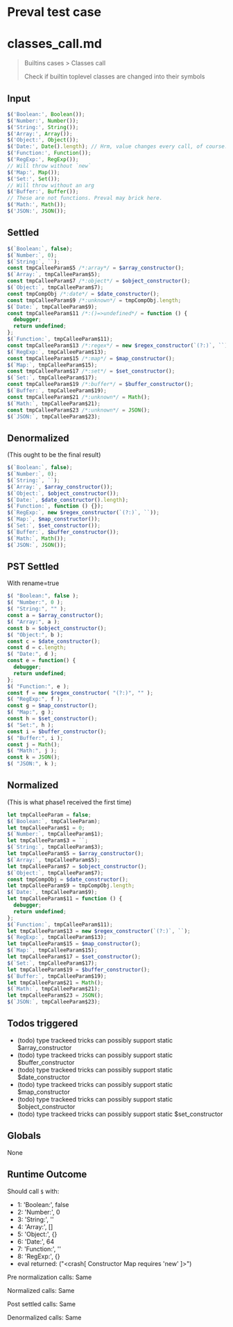 # Preval test case

# classes_call.md

> Builtins cases > Classes call
>
> Check if builtin toplevel classes are changed into their symbols

## Input

`````js filename=intro
$('Boolean:', Boolean());
$('Number:', Number());
$('String:', String());
$('Array:', Array());
$('Object:', Object());
$('Date:', Date().length); // Hrm, value changes every call, of course.
$('Function:', Function());
$('RegExp:', RegExp());
// Will throw without `new`
$('Map:', Map());
$('Set:', Set());
// Will throw without an arg
$('Buffer:', Buffer());
// These are not functions. Preval may brick here.
$('Math:', Math());
$('JSON:', JSON());
`````


## Settled


`````js filename=intro
$(`Boolean:`, false);
$(`Number:`, 0);
$(`String:`, ``);
const tmpCalleeParam$5 /*:array*/ = $array_constructor();
$(`Array:`, tmpCalleeParam$5);
const tmpCalleeParam$7 /*:object*/ = $object_constructor();
$(`Object:`, tmpCalleeParam$7);
const tmpCompObj /*:date*/ = $date_constructor();
const tmpCalleeParam$9 /*:unknown*/ = tmpCompObj.length;
$(`Date:`, tmpCalleeParam$9);
const tmpCalleeParam$11 /*:()=>undefined*/ = function () {
  debugger;
  return undefined;
};
$(`Function:`, tmpCalleeParam$11);
const tmpCalleeParam$13 /*:regex*/ = new $regex_constructor(`(?:)`, ``);
$(`RegExp:`, tmpCalleeParam$13);
const tmpCalleeParam$15 /*:map*/ = $map_constructor();
$(`Map:`, tmpCalleeParam$15);
const tmpCalleeParam$17 /*:set*/ = $set_constructor();
$(`Set:`, tmpCalleeParam$17);
const tmpCalleeParam$19 /*:buffer*/ = $buffer_constructor();
$(`Buffer:`, tmpCalleeParam$19);
const tmpCalleeParam$21 /*:unknown*/ = Math();
$(`Math:`, tmpCalleeParam$21);
const tmpCalleeParam$23 /*:unknown*/ = JSON();
$(`JSON:`, tmpCalleeParam$23);
`````


## Denormalized
(This ought to be the final result)

`````js filename=intro
$(`Boolean:`, false);
$(`Number:`, 0);
$(`String:`, ``);
$(`Array:`, $array_constructor());
$(`Object:`, $object_constructor());
$(`Date:`, $date_constructor().length);
$(`Function:`, function () {});
$(`RegExp:`, new $regex_constructor(`(?:)`, ``));
$(`Map:`, $map_constructor());
$(`Set:`, $set_constructor());
$(`Buffer:`, $buffer_constructor());
$(`Math:`, Math());
$(`JSON:`, JSON());
`````


## PST Settled
With rename=true

`````js filename=intro
$( "Boolean:", false );
$( "Number:", 0 );
$( "String:", "" );
const a = $array_constructor();
$( "Array:", a );
const b = $object_constructor();
$( "Object:", b );
const c = $date_constructor();
const d = c.length;
$( "Date:", d );
const e = function() {
  debugger;
  return undefined;
};
$( "Function:", e );
const f = new $regex_constructor( "(?:)", "" );
$( "RegExp:", f );
const g = $map_constructor();
$( "Map:", g );
const h = $set_constructor();
$( "Set:", h );
const i = $buffer_constructor();
$( "Buffer:", i );
const j = Math();
$( "Math:", j );
const k = JSON();
$( "JSON:", k );
`````


## Normalized
(This is what phase1 received the first time)

`````js filename=intro
let tmpCalleeParam = false;
$(`Boolean:`, tmpCalleeParam);
let tmpCalleeParam$1 = 0;
$(`Number:`, tmpCalleeParam$1);
let tmpCalleeParam$3 = ``;
$(`String:`, tmpCalleeParam$3);
let tmpCalleeParam$5 = $array_constructor();
$(`Array:`, tmpCalleeParam$5);
let tmpCalleeParam$7 = $object_constructor();
$(`Object:`, tmpCalleeParam$7);
const tmpCompObj = $date_constructor();
let tmpCalleeParam$9 = tmpCompObj.length;
$(`Date:`, tmpCalleeParam$9);
let tmpCalleeParam$11 = function () {
  debugger;
  return undefined;
};
$(`Function:`, tmpCalleeParam$11);
let tmpCalleeParam$13 = new $regex_constructor(`(?:)`, ``);
$(`RegExp:`, tmpCalleeParam$13);
let tmpCalleeParam$15 = $map_constructor();
$(`Map:`, tmpCalleeParam$15);
let tmpCalleeParam$17 = $set_constructor();
$(`Set:`, tmpCalleeParam$17);
let tmpCalleeParam$19 = $buffer_constructor();
$(`Buffer:`, tmpCalleeParam$19);
let tmpCalleeParam$21 = Math();
$(`Math:`, tmpCalleeParam$21);
let tmpCalleeParam$23 = JSON();
$(`JSON:`, tmpCalleeParam$23);
`````


## Todos triggered


- (todo) type trackeed tricks can possibly support static $array_constructor
- (todo) type trackeed tricks can possibly support static $buffer_constructor
- (todo) type trackeed tricks can possibly support static $date_constructor
- (todo) type trackeed tricks can possibly support static $map_constructor
- (todo) type trackeed tricks can possibly support static $object_constructor
- (todo) type trackeed tricks can possibly support static $set_constructor


## Globals


None


## Runtime Outcome


Should call `$` with:
 - 1: 'Boolean:', false
 - 2: 'Number:', 0
 - 3: 'String:', ''
 - 4: 'Array:', []
 - 5: 'Object:', {}
 - 6: 'Date:', 64
 - 7: 'Function:', '<function>'
 - 8: 'RegExp:', {}
 - eval returned: ("<crash[ Constructor Map requires 'new' ]>")

Pre normalization calls: Same

Normalized calls: Same

Post settled calls: Same

Denormalized calls: Same
